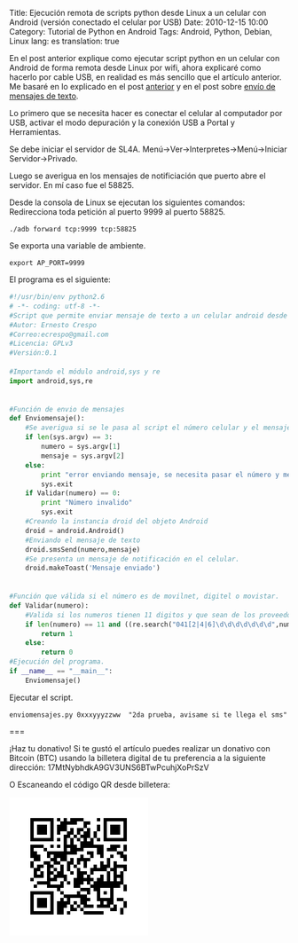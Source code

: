 Title: Ejecución remota de scripts python desde Linux a un celular con Android (versión conectado el celular por USB)
Date: 2010-12-15 10:00
Category: Tutorial de Python en Android
Tags: Android, Python, Debian, Linux
lang: es
translation: true

En el post anterior explique como ejecutar script python en un celular con Android de forma remota desde Linux por wifi, ahora explicaré como hacerlo por cable USB, en realidad es más sencillo que el artículo anterior.
Me basaré en lo explicado en el post [anterior](https://www.seraph.to/ejecucion-remota-de-scripts-python-desde-linux-a-un-celular-con-android.html#ejecucion-remota-de-scripts-python-desde-linux-a-un-celular-con-android) y en el post sobre [envío de mensajes de texto](https://www.seraph.to/enviar-mensajes-de-texto-desde-android-con-python.html).

Lo primero que se necesita hacer es conectar el celular al computador por USB, activar el modo depuración y la conexión USB a Portal y Herramientas.

Se debe iniciar el servidor de SL4A. Menú->Ver->Interpretes->Menú->Iniciar Servidor->Privado.

Luego se averigua en los mensajes de notificiación que puerto abre el servidor. En mí caso fue el 58825.

Desde la consola de Linux se ejecutan los siguientes comandos:
Redirecciona toda petición al puerto 9999 al puerto 58825.

```
./adb forward tcp:9999 tcp:58825

```

Se exporta una variable de ambiente.

```
export AP_PORT=9999
```

El programa es el siguiente:

```python
#!/usr/bin/env python2.6
# -*- coding: utf-8 -*-
#Script que permite enviar mensaje de texto a un celular android desde Linux.
#Autor: Ernesto Crespo
#Correo:ecrespo@gmail.com
#Licencia: GPLv3
#Versión:0.1

#Importando el módulo android,sys y re
import android,sys,re


#Función de envio de mensajes
def Enviomensaje():
    #Se averigua si se le pasa al script el número celular y el mensaje, y que el número sea válido para venezuela.
    if len(sys.argv) == 3:
        numero = sys.argv[1]
        mensaje = sys.argv[2]
    else:
        print "error enviando mensaje, se necesita pasar el número y mensaje"
        sys.exit
    if Validar(numero) == 0:
        print "Número invalido"
        sys.exit
    #Creando la instancia droid del objeto Android
    droid = android.Android()
    #Enviando el mensaje de texto
    droid.smsSend(numero,mensaje)
    #Se presenta un mensaje de notificación en el celular.
    droid.makeToast('Mensaje enviado')


#Función que válida si el número es de movilnet, digitel o movistar.
def Validar(numero):
    #Valida si los numeros tienen 11 digitos y que sean de los proveedores movilnet, digitel y movistar
    if len(numero) == 11 and ((re.search("041[2|4|6]\d\d\d\d\d\d\d",numero)) or (re.search("042[4|6]\d\d\d\d\d\d\d",numero))) :
        return 1
    else:
        return 0
#Ejecución del programa.
if __name__ == "__main__":
    Enviomensaje()
```

Ejecutar el script.
```
enviomensajes.py 0xxxyyyzzww  "2da prueba, avisame si te llega el sms"
```

===

¡Haz tu donativo!
Si te gustó el artículo puedes realizar un donativo con Bitcoin (BTC)
usando la billetera digital de tu preferencia a la siguiente
dirección: 17MtNybhdkA9GV3UNS6BTwPcuhjXoPrSzV

O Escaneando el código QR desde billetera:

![17MtNybhdkA9GV3UNS6BTwPcuhjXoPrSzV](./images/17MtNybhdkA9GV3UNS6BTwPcuhjXoPrSzV.png)